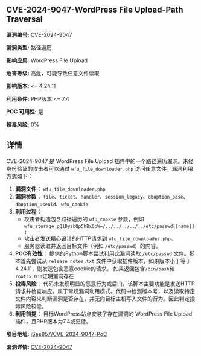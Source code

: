 ## CVE-2024-9047-WordPress File Upload-Path Traversal

**漏洞编号:** CVE-2024-9047

**漏洞类型:** 路径遍历

**影响应用:** WordPress File Upload

**危害等级:** 高危，可能导致任意文件读取

**影响版本:** <= 4.24.11

**利用条件:** PHP版本 <= 7.4

**POC 可用性:** 是

**投毒风险:** 0%

## 详情

CVE-2024-9047 是 WordPress File Upload 插件中的一个路径遍历漏洞。未经身份验证的攻击者可以通过 `wfu_file_downloader.php` 访问任意文件。漏洞利用方式如下：

1.  **漏洞文件：**  `wfu_file_downloader.php`
2.  **漏洞参数：**  `file`、`ticket`、`handler`、`session_legacy`、`dboption_base`、`dboption_useold`、`wfu_cookie`
3.  **利用过程：**
    *   攻击者构造包含路径遍历的 `wfu_cookie` 参数，例如 `wfu_storage_pQ1DyzbQp5hBxQpW=/../../../../../etc/passwd[[name]];`
    *   攻击者发送精心设计的HTTP请求到 `wfu_file_downloader.php`。
    *   服务器读取并返回目标文件（例如 `/etc/passwd`）的内容。
4.  **POC有效性：**  提供的Python脚本尝试利用此漏洞读取 `/etc/passwd` 文件。脚本首先尝试从 `release_notes.txt` 文件中获取插件版本，如果版本小于等于 4.24.11，则发送包含恶意cookie的请求。 如果返回包含`/bin/bash`和`root:x:0:0`证明漏洞存在
5.  **投毒风险：**  代码未发现明显的恶意行为或后门。该脚本主要功能是发送HTTP请求并检查响应，属于常规漏洞利用模式。代码中检测版本号，以及读取特定文件内容来判断漏洞是否存在，并无向目标主机写入文件的行为。因此判定投毒风险较低。
6.  **利用前提：** 目标WordPress站点安装了存在漏洞的 WordPress File Upload 插件，且PHP版本为7.4或更低。

**项目地址:** [iSee857/CVE-2024-9047-PoC](https://github.com/iSee857/CVE-2024-9047-PoC)

**漏洞详情:** [CVE-2024-9047](https://nvd.nist.gov/vuln/detail/CVE-2024-9047)